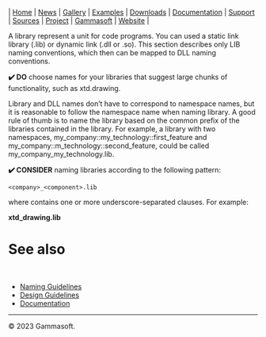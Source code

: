 | [Home](home.md) | [News](news.md) | [Gallery](gallery.md) | [Examples](examples.md) | [Downloads](downloads.md) | [Documentation](documentation.md) | [Support](support.md) | [Sources](https://github.com/gammasoft71/xtd) | [Project](https://sourceforge.net/projects/xtdpro/) | [Gammasoft](gammasoft.md) | [Website](https://gammasoft71.github.io/xtd) |

A library represent a unit for code programs. You can used a static link library (.lib) or dynamic link (.dll or .so). This section describes only LIB naming conventions, which then can be mapped to DLL naming conventions.

**✔️ DO** choose names for your libraries that suggest large chunks of functionality, such as xtd.drawing.

Library and DLL names don’t have to correspond to namespace names, but it is reasonable to follow the namespace name when naming library. A good rule of thumb is to name the library based on the common prefix of the libraries contained in the library. For example, a library with two namespaces, my_company::my_technology::first_feature and my_company::m_technology::second_feature, could be called my_company_my_technology.lib.

**✔️ CONSIDER** naming libraries according to the following pattern:

`<company>_<component>.lib`

where <component> contains one or more underscore-separated clauses. For example:

**xtd_drawing.lib**
​
# See also
​
* [Naming Guidelines](naming_guidelines.md)
* [Design Guidelines](design_guidelines.md)
* [Documentation](documentation.md)

______________________________________________________________________________________________

© 2023 Gammasoft.
